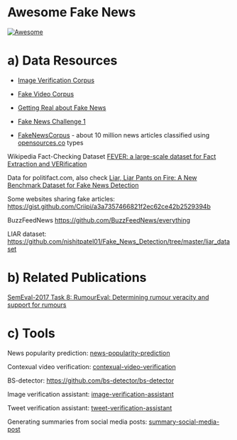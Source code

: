 # Awesome Fake News
[![Awesome](https://awesome.re/badge.svg)](https://awesome.re)



# a) Data Resources


* [Image Verification Corpus](https://github.com/MKLab-ITI/image-verification-corpus)

* [Fake Video Corpus](https://github.com/MKLab-ITI/fake-video-corpus)

* [Getting Real about Fake News](https://www.kaggle.com/mrisdal/fake-news)

* [Fake News Challenge 1](https://github.com/FakeNewsChallenge/fnc-1)

* [FakeNewsCorpus](https://github.com/several27/FakeNewsCorpus) - about 10 million news articles classified using [opensources.co](http://opensources.co) types 

Wikipedia Fact-Checking Dataset [FEVER: a large-scale dataset for Fact Extraction and VERification](http://aclweb.org/anthology/N18-1074)

Data for politifact.com, also check [Liar, Liar Pants on Fire: A New Benchmark Dataset for Fake News Detection](https://arxiv.org/abs/1705.00648)

Some websites sharing fake articles:
https://gist.github.com/Criipi/a3a7357466821f2ec62ce42b2529394b

BuzzFeedNews https://github.com/BuzzFeedNews/everything

LIAR dataset: https://github.com/nishitpatel01/Fake_News_Detection/tree/master/liar_dataset



# b) Related Publications
[SemEval-2017 Task 8: RumourEval: Determining rumour veracity and support for rumours](http://www.aclweb.org/anthology/S17-2006)
 
 
# c) Tools

News popularity prediction: [news-popularity-prediction](https://github.com/MKLab-ITI/news-popularity-prediction)

Contexual video verification: [contexual-video-verification](https://github.com/MKLab-ITI/contextual-video-verification)

BS-detector: https://github.com/bs-detector/bs-detector

Image verification assistant: [image-verification-assistant](http://reveal-mklab.iti.gr/reveal/)

Tweet verification assistant: [tweet-verification-assistant](http://reveal-mklab.iti.gr/reveal/)

Generating summaries from social media posts: [summary-social-media-post](https://github.com/MKLab-ITI/mgraph-summarization)
